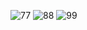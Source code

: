![77](https://github.com/user-attachments/assets/e1f93345-ec00-4b91-ba13-d32b807b8bfd)
![88](https://github.com/user-attachments/assets/4b7551be-d30a-4240-bfe5-36d4c94acc45)
![99](https://github.com/user-attachments/assets/93f39e3c-b27e-4d49-b543-9e5cc23c0871)
